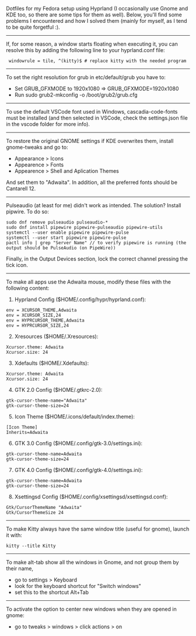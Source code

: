 Dotfiles for my Fedora setup using Hyprland (I occasionally use Gnome and KDE too, so there are some tips for them as well).
Below, you'll find some problems I encountered and how I solved them (mainly for myself, as I tend to be quite forgetful :).
***
If, for some reason, a window starts floating when executing it, you can resolve this by adding the following line to your hyprland.conf file:
```
 windowrule = tile, ^(kitty)$ # replace kitty with the needed program
```
***
To set the right resolution for grub in etc/default/grub you have to:
- Set GRUB_GFXMODE to 1920x1080 => GRUB_GFXMODE=1920x1080
- Run sudo grub2-mkconfig -o /boot/grub2/grub.cfg
***
To use the default VSCode font used in Windows, cascadia-code-fonts must be installed (and then selected in VSCode, check the settings.json file in the vscode folder for more info).
***
To restore the original GNOME settings if KDE overwrites them, install gnome-tweaks and go to:
- Appearance > Icons
- Appearence > Fonts
- Appearence > Shell and Aplication Themes

And set them to "Adwaita". In addition, all the preferred fonts should be Cantarell 12.
***
Pulseaudio (at least for me) didn't work as intended. The solution? Install pipwire. To do so:
````
sudo dnf remove pulseaudio pulseaudio-*
sudo dnf install pipewire pipewire-pulseaudio pipewire-utils
systemctl --user enable pipewire pipewire-pulse
systemctl --user start pipewire pipewire-pulse
pactl info | grep "Server Name" // to verify pipewire is running (the output should be PulseAudio (on PipeWire))
````
Finally, in the Output Devices section, lock the correct channel pressing the tick icon.
***
To make all apps use the Adwaita mouse, modify these files with the following content:
1. Hyprland Config ($HOME/.config/hypr/hyprland.conf):
```
env = XCURSOR_THEME,Adwaita
env = XCURSOR_SIZE,24
env = HYPRCURSOR_THEME,Adwaita
env = HYPRCURSOR_SIZE,24
```
2. Xresources ($HOME/.Xresources):
```
Xcursor.theme: Adwaita
Xcursor.size: 24
```
3. Xdefaults ($HOME/.Xdefaults):
```
Xcursor.theme: Adwaita
Xcursor.size: 24
```
4. GTK 2.0 Config ($HOME/.gtkrc-2.0):
```
gtk-cursor-theme-name="Adwaita"
gtk-cursor-theme-size=24
```
5. Icon Theme ($HOME/.icons/default/index.theme):
```
[Icon Theme]
Inherits=Adwaita
```
6. GTK 3.0 Config ($HOME/.config/gtk-3.0/settings.ini):
```
gtk-cursor-theme-name=Adwaita
gtk-cursor-theme-size=24
```
7. GTK 4.0 Config ($HOME/.config/gtk-4.0/settings.ini):
```
gtk-cursor-theme-name=Adwaita
gtk-cursor-theme-size=24
```
8. Xsettingsd Config ($HOME/.config/xsettingsd/xsettingsd.conf):
```
Gtk/CursorThemeName "Adwaita"
Gtk/CursorThemeSize 24
```
***
To make Kitty always have the same window title (useful for gnome), launch it with:
```
kitty --title Kitty
```
***
To make alt-tab show all the windows in Gnome, and not group them by their name, 
- go to settings > Keyboard
- look for the keyboard shortcut for "Switch windows"
- set this to the shortcut Alt+Tab
***
To activate the option to center new windows when they are opened in gnome:
- go to tweaks > windows > click actions > on


